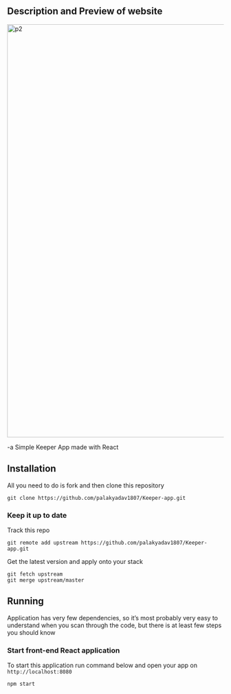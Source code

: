 ## Description and Preview of website
<img width="960" alt="p2" src="https://user-images.githubusercontent.com/67941687/148582066-f9ff496b-5bdd-4274-8f00-b245b3b5d1a7.png">


-a Simple Keeper App made with React

## Installation

All you need to do is fork and then clone this repository
```
git clone https://github.com/palakyadav1807/Keeper-app.git
```

### Keep it up to date

Track this repo

```
git remote add upstream https://github.com/palakyadav1807/Keeper-app.git
```

Get the latest version and apply onto your stack

```
git fetch upstream
git merge upstream/master
```

## Running
Application has very few dependencies, so it’s most probably very easy to understand when you scan through the code, but there is at least few steps you should know

### Start front-end React application

To start this application run command below and open your app on `http://localhost:8080`

```javascript
npm start
```
